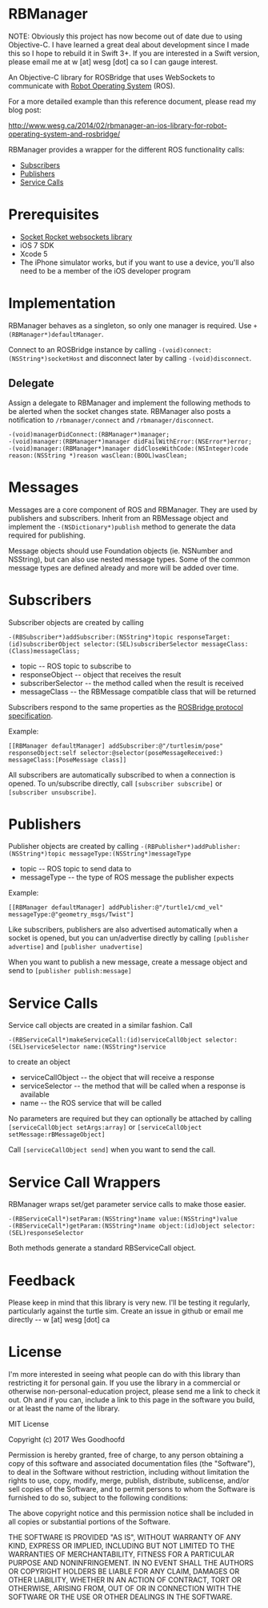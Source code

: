 RBManager
=========

NOTE: Obviously this project has now become out of date due to using Objective-C. I have learned a great deal about development since I made this so I hope to rebuild it in Swift 3+. If you are interested in a Swift version, please email me at w [at] wesg [dot] ca so I can gauge interest.

An Objective-C library for ROSBridge that uses WebSockets to communicate with [Robot Operating System](http://www.ros.org) (ROS).

For a more detailed example than this reference document, please read my blog post: 

http://www.wesg.ca/2014/02/rbmanager-an-ios-library-for-robot-operating-system-and-rosbridge/

RBManager provides a wrapper for the different ROS functionality calls:

* [Subscribers](#subscribers)
* [Publishers](#publishers)
* [Service Calls](#service-calls)

Prerequisites
=========

* [Socket Rocket websockets library](https://github.com/square/SocketRocket)
* iOS 7 SDK
* Xcode 5
* The iPhone simulator works, but if you want to use a device, you'll also need to be a member of the iOS developer program

Implementation
=========

RBManager behaves as a singleton, so only one manager is required. Use `+(RBManager*)defaultManager`.

Connect to an ROSBridge instance by calling `-(void)connect:(NSString*)socketHost` and disconnect later by calling `-(void)disconnect`.

Delegate
------

Assign a delegate to RBManager and implement the following methods to be alerted when the socket changes state. RBManager also posts a notification to `/rbmanager/connect` and `/rbmanager/disconnect`.

```
-(void)managerDidConnect:(RBManager*)manager;
-(void)manager:(RBManager*)manager didFailWithError:(NSError*)error;
-(void)manager:(RBManager*)manager didCloseWithCode:(NSInteger)code reason:(NSString *)reason wasClean:(BOOL)wasClean;
```

Messages
=========

Messages are a core component of ROS and RBManager. They are used by publishers and subscribers. Inherit from an RBMessage object and implement the `-(NSDictionary*)publish` method to generate the data required for publishing.

Message objects should use Foundation objects (ie. NSNumber and NSString), but can also use nested message types. Some of the common message types are defined already and more will be added over time.

Subscribers
=========

Subscriber objects are created by calling
```
-(RBSubscriber*)addSubscriber:(NSString*)topic responseTarget:(id)subscriberObject selector:(SEL)subscriberSelector messageClass:(Class)messageClass;
```

* topic -- ROS topic to subscribe to
* responseObject -- object that receives the result
* subscriberSelector -- the method called when the result is received
* messageClass -- the RBMessage compatible class that will be returned

Subscribers respond to the same properties as the [ROSBridge protocol specification](https://github.com/RobotWebTools/rosbridge_suite/blob/groovy-devel/ROSBRIDGE_PROTOCOL.md).

Example:
```
[[RBManager defaultManager] addSubscriber:@"/turtlesim/pose" responseObject:self selector:@selector(poseMessageReceived:) messageClass:[PoseMessage class]]
```

All subscribers are automatically subscribed to when a connection is opened. To un/subscribe directly, call `[subscriber subscribe]` or `[subscriber unsubscribe]`.

Publishers
=========

Publisher objects are created by calling `-(RBPublisher*)addPublisher:(NSString*)topic messageType:(NSString*)messageType`

* topic -- ROS topic to send data to
* messageType -- the type of ROS message the publisher expects

Example:
```
[[RBManager defaultManager] addPublisher:@"/turtle1/cmd_vel" messageType:@"geometry_msgs/Twist"]
```

Like subscribers, publishers are also advertised automatically when a socket is opened, but you can un/advertise directly by calling `[publisher advertise]` and `[publisher unadvertise]`

When you want to publish a new message, create a message object and send to `[publisher publish:message]`

Service Calls
=========

Service call objects are created in a similar fashion. Call
```
-(RBServiceCall*)makeServiceCall:(id)serviceCallObject selector:(SEL)serviceSelector name:(NSString*)service
```
to create an object

* serviceCallObject -- the object that will receive a response
* serviceSelector -- the method that will be called when a response is available
* name -- the ROS service that will be called

No parameters are required but they can optionally be attached by calling `[serviceCallObject setArgs:array]` or `[serviceCallObject setMessage:rBMessageObject]`

Call `[serviceCallObject send]` when you want to send the call.

Service Call Wrappers
=========

RBManager wraps set/get parameter service calls to make those easier.

```
-(RBServiceCall*)setParam:(NSString*)name value:(NSString*)value
-(RBServiceCall*)getParam:(NSString*)name object:(id)object selector:(SEL)responseSelector
```

Both methods generate a standard RBServiceCall object.

Feedback
=========

Please keep in mind that this library is very new. I'll be testing it regularly, particularly against the turtle sim. Create an issue in github or email me directly -- w [at] wesg [dot] ca

License
=========
I'm more interested in seeing what people can do with this library than restricting it for personal gain. If you use the library in a commercial or otherwise non-personal-education project, please send me a link to check it out. Oh and if you can, include a link to this page in the software you build, or at least the name of the library.


MIT License

Copyright (c) 2017 Wes Goodhoofd

Permission is hereby granted, free of charge, to any person obtaining a copy
of this software and associated documentation files (the "Software"), to deal
in the Software without restriction, including without limitation the rights
to use, copy, modify, merge, publish, distribute, sublicense, and/or sell
copies of the Software, and to permit persons to whom the Software is
furnished to do so, subject to the following conditions:

The above copyright notice and this permission notice shall be included in all
copies or substantial portions of the Software.

THE SOFTWARE IS PROVIDED "AS IS", WITHOUT WARRANTY OF ANY KIND, EXPRESS OR
IMPLIED, INCLUDING BUT NOT LIMITED TO THE WARRANTIES OF MERCHANTABILITY,
FITNESS FOR A PARTICULAR PURPOSE AND NONINFRINGEMENT. IN NO EVENT SHALL THE
AUTHORS OR COPYRIGHT HOLDERS BE LIABLE FOR ANY CLAIM, DAMAGES OR OTHER
LIABILITY, WHETHER IN AN ACTION OF CONTRACT, TORT OR OTHERWISE, ARISING FROM,
OUT OF OR IN CONNECTION WITH THE SOFTWARE OR THE USE OR OTHER DEALINGS IN THE
SOFTWARE.

